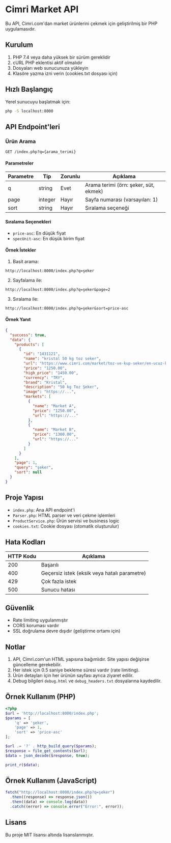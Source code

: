 # Cimri Market API

Bu API, Cimri.com'dan market ürünlerini çekmek için geliştirilmiş bir PHP uygulamasıdır.

## Kurulum

1. PHP 7.4 veya daha yüksek bir sürüm gereklidir
2. cURL PHP eklentisi aktif olmalıdır
3. Dosyaları web sunucunuza yükleyin
4. Klasöre yazma izni verin (cookies.txt dosyası için)

## Hızlı Başlangıç

Yerel sunucuyu başlatmak için:

```bash
php -S localhost:8000
```

## API Endpoint'leri

### Ürün Arama

```
GET /index.php?q={arama_terimi}
```

#### Parametreler

| Parametre | Tip     | Zorunlu | Açıklama                              |
| --------- | ------- | ------- | ------------------------------------- |
| q         | string  | Evet    | Arama terimi (örn: şeker, süt, ekmek) |
| page      | integer | Hayır   | Sayfa numarası (varsayılan: 1)        |
| sort      | string  | Hayır   | Sıralama seçeneği                     |

#### Sıralama Seçenekleri

- `price-asc`: En düşük fiyat
- `specUnit-asc`: En düşük birim fiyat

#### Örnek İstekler

1. Basit arama:

```
http://localhost:8000/index.php?q=şeker
```

2. Sayfalama ile:

```
http://localhost:8000/index.php?q=şeker&page=2
```

3. Sıralama ile:

```
http://localhost:8000/index.php?q=şeker&sort=price-asc
```

#### Örnek Yanıt

```json
{
  "success": true,
  "data": {
    "products": [
      {
        "id": "1431121",
        "name": "kristal 50 kg toz seker",
        "url": "https://www.cimri.com/market/toz-ve-kup-seker/en-ucuz-kristal-50-kg-toz-seker-fiyatlari,1431121",
        "price": "1250.00",
        "high_price": "1450.00",
        "currency": "TRY",
        "brand": "Kristal",
        "description": "50 kg Toz Şeker",
        "image": "https://...",
        "markets": [
          {
            "name": "Market A",
            "price": "1250.00",
            "url": "https://..."
          },
          {
            "name": "Market B",
            "price": "1300.00",
            "url": "https://..."
          }
        ]
      }
    ],
    "page": 1,
    "query": "şeker",
    "sort": null
  }
}
```

## Proje Yapısı

- `index.php`: Ana API endpoint'i
- `Parser.php`: HTML parser ve veri çekme işlemleri
- `ProductService.php`: Ürün servisi ve business logic
- `cookies.txt`: Cookie dosyası (otomatik oluşturulur)

## Hata Kodları

| HTTP Kodu | Açıklama                                     |
| --------- | -------------------------------------------- |
| 200       | Başarılı                                     |
| 400       | Geçersiz istek (eksik veya hatalı parametre) |
| 429       | Çok fazla istek                              |
| 500       | Sunucu hatası                                |

## Güvenlik

- Rate limiting uygulanmıştır
- CORS koruması vardır
- SSL doğrulama devre dışıdır (geliştirme ortamı için)

## Notlar

1. API, Cimri.com'un HTML yapısına bağımlıdır. Site yapısı değişirse güncelleme gerekebilir.
2. Her istek için 0.5 saniye bekleme süresi vardır (rate limiting).
3. Ürün detayları için her ürünün sayfası ayrıca ziyaret edilir.
4. Debug bilgileri `debug.html` ve `debug_headers.txt` dosyalarına kaydedilir.

## Örnek Kullanım (PHP)

```php
<?php
$url = 'http://localhost:8000/index.php';
$params = [
    'q' => 'şeker',
    'page' => 1,
    'sort' => 'price-asc'
];

$url .= '?' . http_build_query($params);
$response = file_get_contents($url);
$data = json_decode($response, true);

print_r($data);
```

## Örnek Kullanım (JavaScript)

```javascript
fetch("http://localhost:8000/index.php?q=şeker")
  .then((response) => response.json())
  .then((data) => console.log(data))
  .catch((error) => console.error("Error:", error));
```

## Lisans

Bu proje MIT lisansı altında lisanslanmıştır.
